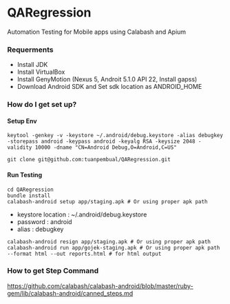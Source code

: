 # QARegression
Automation Testing for Mobile apps using Calabash and Apium

### Requerments
* Install JDK
* Install VirtualBox
* Install GenyMotion (Nexus 5, Androit 5.1.0 API 22, Install gapss)
* Download Android SDK and Set sdk location as ANDROID_HOME

### How do I get set up? ###
#### Setup Env ####
```
keytool -genkey -v -keystore ~/.android/debug.keystore -alias debugkey -storepass android -keypass android -keyalg RSA -keysize 2048 -validity 10000 -dname "CN=Android Debug,O=Android,C=US"
```

```
git clone git@github.com:tuanpembual/QARegression.git
```

#### Run Testing ####
```
cd QARegression
bundle install
calabash-android setup app/staging.apk # Or using proper apk path
```

* keystore location : ~/.android/debug.keystore
* password : android
* alias : debugkey

```
calabash-android resign app/staging.apk # Or using proper apk path
calabash-android run app/gojek-staging.apk # Or using proper apk path
--format html --out reports.html # for html output
```

### How to get Step Command
https://github.com/calabash/calabash-android/blob/master/ruby-gem/lib/calabash-android/canned_steps.md

